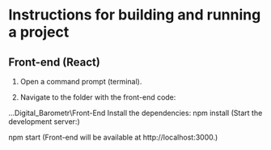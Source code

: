 # Instructions for building and running a project
## Front-end (React)

1. Open a command prompt (terminal).

2. Navigate to the folder with the front-end code:

 ...Digital_Barometr\Front-End
Install the dependencies:
npm install (Start the development server:)

npm start (Front-end will be available at http://localhost:3000.)

